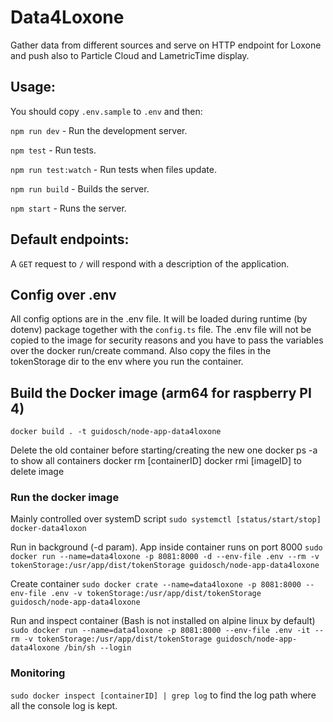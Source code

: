 # Data4Loxone

Gather data from different sources and serve on HTTP endpoint for Loxone and push also to Particle Cloud and LametricTime display.

## Usage:

You should copy `.env.sample` to `.env` and then:

`npm run dev` - Run the development server.

`npm test` - Run tests.

`npm run test:watch` - Run tests when files update.

`npm run build` - Builds the server.

`npm start` - Runs the server.

## Default endpoints:

A `GET` request to `/` will respond with a description of the application.

## Config over .env
All config options are in the .env file. It will be loaded during runtime (by dotenv) package together with the `config.ts` file. The .env file will not be copied to the image for security reasons and you have to pass the variables over the docker run/create command. Also copy the files in the tokenStorage dir to the env where you run the container.

## Build the Docker image (arm64 for raspberry PI 4)
`docker build . -t guidosch/node-app-data4loxone`

Delete the old container before starting/creating the new one
docker ps -a to show all containers
docker rm [containerID]
docker rmi [imageID] to delete image

### Run the docker image

Mainly controlled over systemD script
`sudo systemctl [status/start/stop] docker-data4loxon`

Run in background (-d param). App inside container runs on port 8000
`sudo docker run --name=data4loxone -p 8081:8000 -d --env-file .env --rm -v tokenStorage:/usr/app/dist/tokenStorage guidosch/node-app-data4loxone`

Create container
`sudo docker crate --name=data4loxone -p 8081:8000 --env-file .env -v tokenStorage:/usr/app/dist/tokenStorage guidosch/node-app-data4loxone`

Run and inspect container (Bash is not installed on alpine linux by default)
`sudo docker run --name=data4loxone -p 8081:8000 --env-file .env -it --rm -v tokenStorage:/usr/app/dist/tokenStorage guidosch/node-app-data4loxone /bin/sh --login`

### Monitoring
`sudo docker inspect [containerID] | grep log` to find the log path where all the console log is kept.
